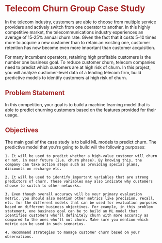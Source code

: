 <h1 style = "color : Brown"> Telecom Churn Group Case Study</h1>

In the telecom industry, customers are able to choose from multiple service providers and actively switch from one operator to another. In this highly competitive market, the telecommunications industry experiences an average of 15-25% annual churn rate. Given the fact that it costs 5-10 times more to acquire a new customer than to retain an existing one, customer retention has now become even more important than customer acquisition.

For many incumbent operators, retaining high profitable customers is the number one business
goal. To reduce customer churn, telecom companies need to predict which customers are at high risk of churn. In this project, you will analyze customer-level data of a leading telecom firm, build predictive models to identify customers at high risk of churn.


<h2 style = "color : Brown"> Problem Statement</h2>

In this competition, your goal is to build a machine learning model that is able to predict churning customers based on the features provided for their usage.

<h2 style = "color : Brown"> Objectives</h2>

The main goal of the case study is to build ML models to predict churn. The predictive model that you’re going to build will the following purposes:

    1. It will be used to predict whether a high-value customer will churn or not, in near future (i.e. churn phase). By knowing this, the company can take action steps such as providing special plans, discounts on recharge etc.

    2. It will be used to identify important variables that are strong predictors of churn. These variables may also indicate why customers choose to switch to other networks.

    3. Even though overall accuracy will be your primary evaluation metric, you should also mention other metrics like precision, recall, etc. for the different models that can be used for evaluation purposes based on different business objectives. For example, in this problem statement, one business goal can be to build an ML model that identifies customers who'll definitely churn with more accuracy as compared to the ones who'll not churn. Make sure you mention which metric can be used in such scenarios.

    4. Recommend strategies to manage customer churn based on your observations.
